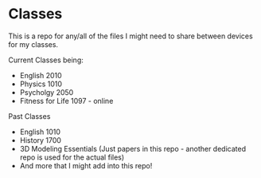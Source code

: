 # Classes
This is a repo for any/all of the files I might need to share between devices for my classes. 

Current Classes being:
  - English 2010
  - Physics 1010
  - Psycholgy 2050
  - Fitness for Life 1097 - online

Past Classes
  - English 1010
  - History 1700
  - 3D Modeling Essentials (Just papers in this repo - another dedicated repo is used for the actual files)
  - And more that I might add into this repo!
